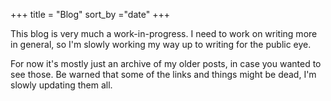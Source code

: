 +++
title = "Blog"
sort_by ="date"
+++

This blog is very much a work-in-progress. I need to work on writing more in general,
so I'm slowly working my way up to writing for the public eye.

For now it's mostly just an archive of my older posts, in case you wanted
to see those. Be warned that some of the links and things might be dead,
I'm slowly updating them all.
